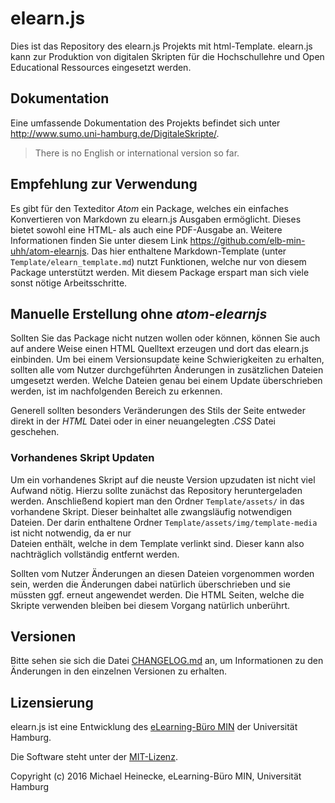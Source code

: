 # elearn.js

Dies ist das Repository des elearn.js Projekts mit html-Template. elearn.js kann zur Produktion von digitalen Skripten für die Hochschullehre und Open Educational Ressources eingesetzt werden.

## Dokumentation

Eine umfassende Dokumentation des Projekts befindet sich unter http://www.sumo.uni-hamburg.de/DigitaleSkripte/.

> There is no English or international version so far.

## Empfehlung zur Verwendung

Es gibt für den Texteditor _Atom_ ein Package, welches ein einfaches
Konvertieren von Markdown zu elearn.js Ausgaben ermöglicht. Dieses bietet
sowohl eine HTML- als auch eine PDF-Ausgabe an. Weitere Informationen finden
Sie unter diesem Link https://github.com/elb-min-uhh/atom-elearnjs.
Das hier enthaltene Markdown-Template (unter `Template/elearn_template.md`)
nutzt Funktionen, welche nur von diesem Package unterstützt werden.
Mit diesem Package erspart man sich viele sonst nötige Arbeitsschritte.

## Manuelle Erstellung ohne _atom-elearnjs_

Sollten Sie das Package nicht nutzen wollen oder können, können Sie auch auf
andere Weise einen HTML Quelltext erzeugen und dort das elearn.js einbinden.
Um bei einem Versionsupdate keine Schwierigkeiten zu erhalten, sollten alle vom
Nutzer durchgeführten Änderungen in zusätzlichen Dateien umgesetzt werden.
Welche Dateien genau bei einem Update überschrieben werden, ist im
nachfolgenden Bereich zu erkennen.

Generell sollten besonders Veränderungen des Stils der Seite entweder direkt
in der _HTML_ Datei oder in einer neuangelegten _.CSS_ Datei geschehen.

### Vorhandenes Skript Updaten

Um ein vorhandenes Skript auf die neuste Version upzudaten ist nicht viel
Aufwand nötig. Hierzu sollte zunächst das Repository heruntergeladen werden.
Anschließend kopiert man den Ordner `Template/assets/` in das vorhandene Skript.
Dieser beinhaltet alle zwangsläufig notwendigen Dateien. Der darin enthaltene
Ordner `Template/assets/img/template-media` ist nicht notwendig, da er nur  
Dateien enthält, welche in dem Template verlinkt sind. Dieser kann also
nachträglich vollständig entfernt werden.

Sollten vom Nutzer Änderungen an diesen Dateien vorgenommen worden sein, werden
die Änderungen dabei natürlich überschrieben und sie müssten ggf. erneut
angewendet werden. Die HTML Seiten, welche die Skripte verwenden bleiben bei
diesem Vorgang natürlich unberührt.

## Versionen

Bitte sehen sie sich die Datei
[CHANGELOG.md](https://github.com/elb-min-uhh/elearn.js/blob/master/CHANGELOG.md)
an, um Informationen zu den Änderungen in den einzelnen Versionen zu erhalten.

## Lizensierung

elearn.js ist eine Entwicklung des [eLearning-Büro MIN](https://www.min.uni-hamburg.de/studium/elearning.html) der Universität Hamburg.

Die Software steht unter der [MIT-Lizenz](http://opensource.org/licenses/mit-license.php).

Copyright (c) 2016 Michael Heinecke, eLearning-Büro MIN, Universität Hamburg
